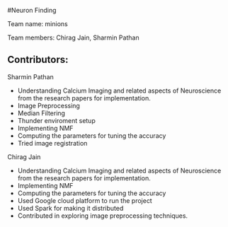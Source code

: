#Neuron Finding

Team name: minions

Team members: Chirag Jain, Sharmin Pathan

Contributors:
-------------
Sharmin Pathan
- Understanding Calcium Imaging and related aspects of Neuroscience from the research papers for implementation.
- Image Preprocessing
- Median Filtering
- Thunder enviroment setup
- Implementing NMF
- Computing the parameters for tuning the accuracy
- Tried image registration

Chirag Jain
- Understanding Calcium Imaging and related aspects of Neuroscience from the research papers for implementation.
- Implementing NMF
- Computing the parameters for tuning the accuracy
- Used Google cloud platform to run the project
- Used Spark for making it distributed
- Contributed in exploring image preprocessing techniques.
